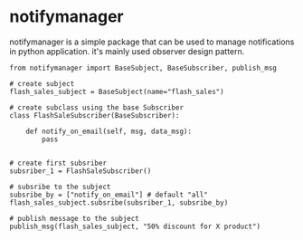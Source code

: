 # notifymanager

notifymanager is a simple package that can be used to manage notifications in python application.
it's mainly used observer design pattern.

```
from notifymanager import BaseSubject, BaseSubscriber, publish_msg

# create subject
flash_sales_subject = BaseSubject(name="flash_sales")

# create subclass using the base Subscriber
class FlashSaleSubscriber(BaseSubscriber):

    def notify_on_email(self, msg, data_msg):
        pass


# create first subsriber
subsriber_1 = FlashSaleSubscriber()

# subsribe to the subject
subsribe_by = ["notify_on_email"] # default "all"
flash_sales_subject.subsribe(subsriber_1, subsribe_by)

# publish message to the subject
publish_msg(flash_sales_subject, "50% discount for X product")



```